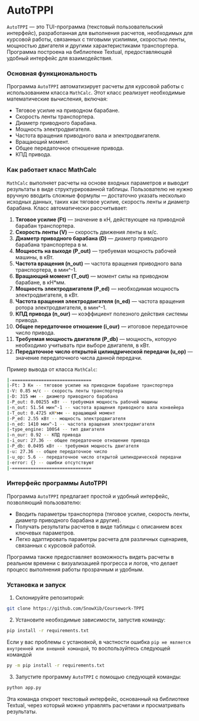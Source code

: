 # AutoTPPI

`AutoTPPI` — это TUI-программа (текстовый пользовательский интерфейс), разработанная для выполнения расчетов, необходимых для курсовой работы, связанных с тяговыми усилиями, скоростью ленты, мощностью двигателя и другими характеристиками транспортера. Программа построена на библиотеке Textual, предоставляющей удобный интерфейс для взаимодействия.

### Основная функциональность

Программа `AutoTPPI` автоматизирует расчеты для курсовой работы с использованием класса `MathCalc`. Этот класс реализует необходимые математические вычисления, включая:

- Тяговое усилие на приводном барабане.
- Скорость ленты транспортера.
- Диаметр приводного барабана.
- Мощность электродвигателя.
- Частота вращения приводного вала и электродвигателя.
- Вращающий момент.
- Общее передаточное отношение привода.
- КПД привода.

### Как работает класс MathCalc

`MathCalc` выполняет расчеты на основе входных параметров и выводит результаты в виде структурированной таблицы. Пользователю не нужно вручную вводить сложные формулы — достаточно указать несколько исходных данных, таких как тяговое усилие, скорость ленты и диаметр барабана. Класс автоматически рассчитывает:

1. **Тяговое усилие (Ft)** — значение в кН, действующее на приводной барабан транспортера.
2. **Скорость ленты (V)** — скорость движения ленты в м/с.
3. **Диаметр приводного барабана (D)** — диаметр приводного барабана транспортера в м.
4. **Мощность на выходе (P_out)** — требуемая мощность рабочей машины, в кВт.
5. **Частота вращения (n_out)** — частота вращения приводного вала транспортера, в мин^-1.
6. **Вращающий момент (T_out)** — момент силы на приводном барабане, в кН*мм.
7. **Мощность электродвигателя (P_ed)** — необходимая мощность электродвигателя, в кВт.
8. **Частота вращения электродвигателя (n_ed)** — частота вращения ротора электродвигателя, в мин^-1.
9. **КПД привода (n_our)** — коэффициент полезного действия системы привода.
10. **Общее передаточное отношение (i_our)** — итоговое передаточное число привода.
11. **Требуемая мощность двигателя (P_db)** — мощность, которую необходимо учитывать при выборе двигателя, в кВт.
12. **Передаточное число открытой цилиндрической передачи (u_op)** — значение передаточного числа данной передачи.

Пример вывода от класса `MathCalc`:

```bash
|-==============================
|-Ft: 3 Кн -- тяговое усилие на приводном барабане транспортера
|-V: 0.85 м/с -- скорость ленты транспортера
|-D: 315 мм -- диаметр приводного барабана
|-P_out: 0.00255 кВт -- требуемая мощность рабочей машины
|-n_out: 51.54 мин^-1 -- частота вращения приводного вала конвейера
|-T_out: 0.4725 кН*мм -- вращающий момент
|-P_ed: 2.55 кВт -- мощность электродвигателя
|-n_ed: 1410 мин^-1 -- частота вращения электродвигателя
|-type_engine: 100S4 -- тип двигателя
|-n_our: 0.92 -- КПД привода
|-i_our: 27.36 -- общее передаточное отношение привода
|-P_db: 0.0495 кВт -- требуемая мощность двигателя
|-u: 27.36 -- общее передаточное число
|-u_op: 5.6 -- передаточное число открытой цилиндрической передачи
|-error: {} -- ошибки отсутствуют
|-==============================
```

### Интерфейс программы AutoTPPI

Программа `AutoTPPI` предлагает простой и удобный интерфейс, позволяющий пользователю:
- Вводить параметры транспортера (тяговое усилие, скорость ленты, диаметр приводного барабана и другие).
- Получать результаты расчетов в виде таблицы с описанием всех ключевых параметров.
- Легко адаптировать параметры расчета для различных сценариев, связанных с курсовой работой.

Программа также предоставляет возможность видеть расчеты в реальном времени с визуализацией прогресса и логов, что делает процесс выполнения работы прозрачным и удобным.

### Установка и запуск

1. Склонируйте репозиторий:

```bash
git clone https://github.com/SnowXib/Coursework-TPPI
```

2. Установите необходимые зависимости, запустив команду:

```bash
pip install -r requirements.txt
```
Если у вас проблемы с установкой, в частности ошибка  `pip не является внутренней или внешней
командой`, то воспользуйтесь следующей командой
```bash
py -m pip install -r requirements.txt
```

3. Запустите программу `AutoTPPI` с помощью следующей команды:

```bash
python app.py
```

Эта команда откроет текстовый интерфейс, основанный на библиотеке Textual, через который можно управлять расчетами и просматривать результаты.
